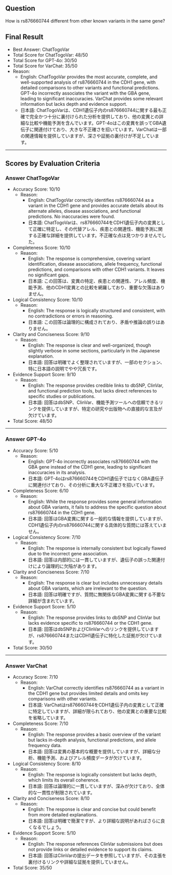 ## Question

How is rs876660744 different from other known variants in the same gene?

## Final Result

- Best Answer: ChatTogoVar
- Total Score for ChatTogoVar: 48/50
- Total Score for GPT-4o: 30/50
- Total Score for VarChat: 35/50
- Reason:
  - English: ChatTogoVar provides the most accurate, complete, and well-supported analysis of rs876660744 in the CDH1 gene, with detailed comparisons to other variants and functional predictions. GPT-4o incorrectly associates the variant with the GBA gene, leading to significant inaccuracies. VarChat provides some relevant information but lacks depth and evidence support.
  - 日本語: ChatTogoVarは、CDH1遺伝子内のrs876660744に関する最も正確で完全かつ十分に裏付けられた分析を提供しており、他の変異との詳細な比較や機能予測を含んでいます。GPT-4oはこの変異を誤ってGBA遺伝子に関連付けており、大きな不正確さを招いています。VarChatは一部の関連情報を提供していますが、深さや証拠の裏付けが不足しています。

---

## Scores by Evaluation Criteria

### Answer ChatTogoVar
- Accuracy Score: 10/10
  - Reason: 
    - English: ChatTogoVar correctly identifies rs876660744 as a variant in the CDH1 gene and provides accurate details about its alternate alleles, disease associations, and functional predictions. No inaccuracies were found.
    - 日本語: ChatTogoVarは、rs876660744をCDH1遺伝子内の変異として正確に特定し、その代替アレル、疾患との関連性、機能予測に関する正確な詳細を提供しています。不正確な点は見つかりませんでした。
- Completeness Score: 10/10
  - Reason: 
    - English: The response is comprehensive, covering variant identification, disease associations, allele frequency, functional predictions, and comparisons with other CDH1 variants. It leaves no significant gaps.
    - 日本語: この回答は、変異の特定、疾患との関連性、アレル頻度、機能予測、他のCDH1変異との比較を網羅しており、重要な欠落はありません。
- Logical Consistency Score: 10/10
  - Reason: 
    - English: The response is logically structured and consistent, with no contradictions or errors in reasoning.
    - 日本語: この回答は論理的に構成されており、矛盾や推論の誤りはありません。
- Clarity and Conciseness Score: 9/10
  - Reason: 
    - English: The response is clear and well-organized, though slightly verbose in some sections, particularly in the Japanese explanation.
    - 日本語: 回答は明確でよく整理されていますが、一部のセクション、特に日本語の説明でやや冗長です。
- Evidence Support Score: 9/10
  - Reason: 
    - English: The response provides credible links to dbSNP, ClinVar, and functional prediction tools, but lacks direct references to specific studies or publications.
    - 日本語: 回答はdbSNP、ClinVar、機能予測ツールへの信頼できるリンクを提供していますが、特定の研究や出版物への直接的な言及が欠けています。
- Total Score: 48/50

---

### Answer GPT-4o
- Accuracy Score: 5/10
  - Reason: 
    - English: GPT-4o incorrectly associates rs876660744 with the GBA gene instead of the CDH1 gene, leading to significant inaccuracies in its analysis.
    - 日本語: GPT-4oはrs876660744をCDH1遺伝子ではなくGBA遺伝子に関連付けており、その分析に重大な不正確さを招いています。
- Completeness Score: 6/10
  - Reason: 
    - English: While the response provides some general information about GBA variants, it fails to address the specific question about rs876660744 in the CDH1 gene.
    - 日本語: 回答はGBA変異に関する一般的な情報を提供していますが、CDH1遺伝子内のrs876660744に関する具体的な質問には答えていません。
- Logical Consistency Score: 7/10
  - Reason: 
    - English: The response is internally consistent but logically flawed due to the incorrect gene association.
    - 日本語: 回答は内部的には一貫していますが、遺伝子の誤った関連付けにより論理的に欠陥があります。
- Clarity and Conciseness Score: 7/10
  - Reason: 
    - English: The response is clear but includes unnecessary details about GBA variants, which are irrelevant to the question.
    - 日本語: 回答は明確ですが、質問に無関係なGBA変異に関する不要な詳細が含まれています。
- Evidence Support Score: 5/10
  - Reason: 
    - English: The response provides links to dbSNP and ClinVar but lacks evidence specific to rs876660744 or the CDH1 gene.
    - 日本語: 回答はdbSNPおよびClinVarへのリンクを提供していますが、rs876660744またはCDH1遺伝子に特化した証拠が欠けています。
- Total Score: 30/50

---

### Answer VarChat
- Accuracy Score: 7/10
  - Reason: 
    - English: VarChat correctly identifies rs876660744 as a variant in the CDH1 gene but provides limited details and omits key comparisons with other variants.
    - 日本語: VarChatはrs876660744をCDH1遺伝子内の変異として正確に特定していますが、詳細が限られており、他の変異との重要な比較を省略しています。
- Completeness Score: 7/10
  - Reason: 
    - English: The response provides a basic overview of the variant but lacks in-depth analysis, functional predictions, and allele frequency data.
    - 日本語: 回答は変異の基本的な概要を提供していますが、詳細な分析、機能予測、およびアレル頻度データが欠けています。
- Logical Consistency Score: 8/10
  - Reason: 
    - English: The response is logically consistent but lacks depth, which limits its overall coherence.
    - 日本語: 回答は論理的に一貫していますが、深みが欠けており、全体的な一貫性が制限されています。
- Clarity and Conciseness Score: 8/10
  - Reason: 
    - English: The response is clear and concise but could benefit from more detailed explanations.
    - 日本語: 回答は明確で簡潔ですが、より詳細な説明があればさらに良くなるでしょう。
- Evidence Support Score: 5/10
  - Reason: 
    - English: The response references ClinVar submissions but does not provide links or detailed evidence to support its claims.
    - 日本語: 回答はClinVarの提出データを参照していますが、その主張を裏付けるリンクや詳細な証拠を提供していません。
- Total Score: 35/50
